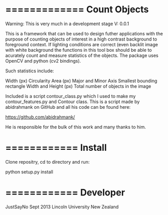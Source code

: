 =============
Count Objects
=============

Warning: This is very much in a development stage V: 0.0.1

This is a framework that can be used to design futher applications with the purpose
of counting objects of interest in a high contrast background to foreground context.
If lighting conditions are correct (even backlit image with white background the
functions in this tool box should be able to acurately count and measure statistics 
of the objects. The package uses OpenCV and python (cv2 bindings).

Such statistics include:

Width (px)
Circularity
Area (px)
Major and Minor Axis
Smallest bounding rectangle
Width and Height (px)
Total number of objects in the image

Included is a script contour_class.py which I used to make my contour_features.py and Contour class. This is a script made by abidrahmank
on GitHub and all his code can be found here: 

 https://github.com/abidrahmank/

He is responsible for the bulk of this work and many thanks to him.

============
Install
============

Clone repositry, cd to directory and run:

python setup.py install

============
Developer
============

JustSayNo
Sept 2013
Lincoln University
New Zealand

